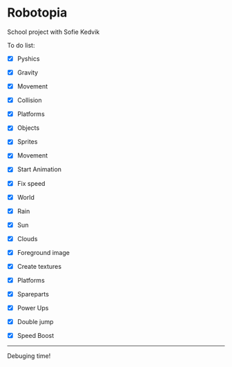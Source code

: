 # Robotopia
School project with Sofie Kedvik


To do list:

- [x] Pyshics
 - [x] Gravity
 - [x] Movement

- [x] Collision
 - [x] Platforms
 - [x] Objects
 
- [x] Sprites
 - [x] Movement
 - [x] Start Animation
 - [x] Fix speed
 
- [x] World
 - [x] Rain
 - [x] Sun
 - [x] Clouds
 - [x] Foreground image
 - [x] Create textures
  - [x] Platforms
  - [x] Spareparts
	
- [x] Power Ups
 - [x] Double jump
 - [x] Speed Boost

 
------------------
Debuging time!







